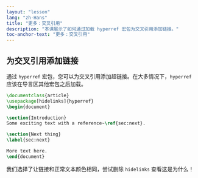 ```yaml
---
layout: "lesson"
lang: "zh-Hans"
title: "更多：交叉引用"
description: "本课展示了如何通过加载 hyperref 宏包为交叉引用添加链接。"
toc-anchor-text: "更多：交叉引用"
---
```


## 为交叉引用添加链接

通过 `hyperref` 宏包，您可以为交叉引用添加超链接。在大多情况下，`hyperref` 应该在导言区其他宏包之后加载。

```latex
\documentclass{article}
\usepackage[hidelinks]{hyperref}
\begin{document}

\section{Introduction}
Some exciting text with a reference~\ref{sec:next}.

\section{Next thing}
\label{sec:next}

More text here.
\end{document}
```

我们选择了让链接和正常文本颜色相同，尝试删除 `hidelinks` 查看这是为什么！
